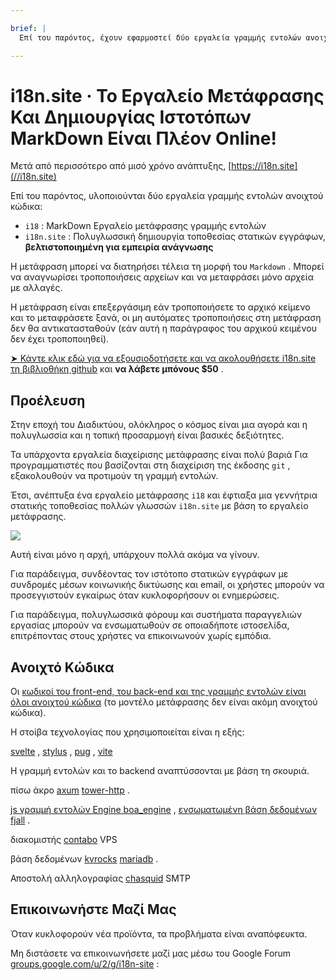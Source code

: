 ```yaml
---

brief: |
  Επί του παρόντος, έχουν εφαρμοστεί δύο εργαλεία γραμμής εντολών ανοιχτού κώδικα: i18 (εργαλείο μετάφρασης γραμμής εντολών MarkDown) και i18n.site (γεννήτρια τοποθεσίας στατικών εγγράφων πολλών γλωσσών)

---
```



# i18n.site · Το Εργαλείο Μετάφρασης Και Δημιουργίας Ιστοτόπων MarkDown Είναι Πλέον Online!

Μετά από περισσότερο από μισό χρόνο ανάπτυξης, [https://i18n.site](//i18n.site)

Επί του παρόντος, υλοποιούνται δύο εργαλεία γραμμής εντολών ανοιχτού κώδικα:

* `i18` : MarkDown Εργαλείο μετάφρασης γραμμής εντολών
* `i18n.site` : Πολυγλωσσική δημιουργία τοποθεσίας στατικών εγγράφων, **βελτιστοποιημένη για εμπειρία ανάγνωσης**

Η μετάφραση μπορεί να διατηρήσει τέλεια τη μορφή του `Markdown` . Μπορεί να αναγνωρίσει τροποποιήσεις αρχείων και να μεταφράσει μόνο αρχεία με αλλαγές.

Η μετάφραση είναι επεξεργάσιμη εάν τροποποιήσετε το αρχικό κείμενο και το μεταφράσετε ξανά, οι μη αυτόματες τροποποιήσεις στη μετάφραση δεν θα αντικατασταθούν (εάν αυτή η παράγραφος του αρχικού κειμένου δεν έχει τροποποιηθεί).

[➤ Κάντε κλικ εδώ για να εξουσιοδοτήσετε και να ακολουθήσετε i18n.site τη βιβλιοθήκη github](https://github.com/login/oauth/authorize?client_id=Ov23liuGAmK0plc9FgB3&amp;scope=user:email,user:follow,public_repo) και **να λάβετε μπόνους $50** .

## Προέλευση

Στην εποχή του Διαδικτύου, ολόκληρος ο κόσμος είναι μια αγορά και η πολυγλωσσία και η τοπική προσαρμογή είναι βασικές δεξιότητες.

Τα υπάρχοντα εργαλεία διαχείρισης μετάφρασης είναι πολύ βαριά Για προγραμματιστές που βασίζονται στη διαχείριση της έκδοσης `git` , εξακολουθούν να προτιμούν τη γραμμή εντολών.

Έτσι, ανέπτυξα ένα εργαλείο μετάφρασης `i18` και έφτιαξα μια γεννήτρια στατικής τοποθεσίας πολλών γλωσσών `i18n.site` με βάση το εργαλείο μετάφρασης.

![](https://p.3ti.site/1723777556.avif)

Αυτή είναι μόνο η αρχή, υπάρχουν πολλά ακόμα να γίνουν.

Για παράδειγμα, συνδέοντας τον ιστότοπο στατικών εγγράφων με συνδρομές μέσων κοινωνικής δικτύωσης και email, οι χρήστες μπορούν να προσεγγιστούν εγκαίρως όταν κυκλοφορήσουν οι ενημερώσεις.

Για παράδειγμα, πολυγλωσσικά φόρουμ και συστήματα παραγγελιών εργασίας μπορούν να ενσωματωθούν σε οποιαδήποτε ιστοσελίδα, επιτρέποντας στους χρήστες να επικοινωνούν χωρίς εμπόδια.

## Ανοιχτό Κώδικα

Οι [κωδικοί του front-end, του back-end και της γραμμής εντολών είναι όλοι ανοιχτού κώδικα](https://i18n.site/i18n.site/c/src) (το μοντέλο μετάφρασης δεν είναι ακόμη ανοιχτού κώδικα).

Η στοίβα τεχνολογίας που χρησιμοποιείται είναι η εξής:

[svelte](https://svelte.dev) , [stylus](https://stylus-lang.com) , [pug](https://github.com/pugjs/pug) , [vite](https://github.com/vitejs/vite)

Η γραμμή εντολών και το backend αναπτύσσονται με βάση τη σκουριά.

πίσω άκρο [axum](https://github.com/tokio-rs/axum) [tower-http](https://github.com/tower-rs/tower-http/releases) .

[js γραμμή εντολών Engine boa_engine](https://docs.rs/boa_engine) , [ενσωματωμένη βάση δεδομένων fjall](https://github.com/fjall-rs/fjall) .

διακομιστής [contabo](https://my.contabo.com) VPS

βάση δεδομένων [kvrocks](https://kvrocks.apache.org) [mariadb](https://mariadb.org) .

Αποστολή αλληλογραφίας [chasquid](https://github.com/albertito/chasquid) SMTP

## Επικοινωνήστε Μαζί Μας

Όταν κυκλοφορούν νέα προϊόντα, τα προβλήματα είναι αναπόφευκτα.

Μη διστάσετε να επικοινωνήσετε μαζί μας μέσω του Google Forum [groups.google.com/u/2/g/i18n-site](https://groups.google.com/u/2/g/i18n-site) :